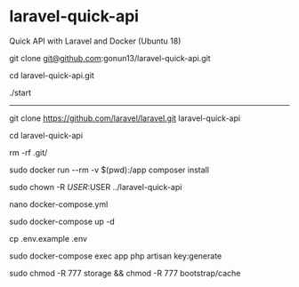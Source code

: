 # laravel-quick-api
Quick API with Laravel and Docker (Ubuntu 18)

git clone git@github.com:gonun13/laravel-quick-api.git

cd laravel-quick-api.git

./start

-----------
git clone https://github.com/laravel/laravel.git laravel-quick-api

cd laravel-quick-api

rm -rf .git/

sudo docker run --rm -v $(pwd):/app composer install

sudo chown -R $USER:$USER ../laravel-quick-api

nano docker-compose.yml

sudo docker-compose up -d

cp .env.example .env

sudo docker-compose exec app php artisan key:generate

sudo chmod -R 777 storage && chmod -R 777 bootstrap/cache
